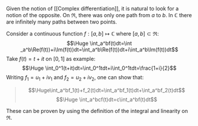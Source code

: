 
Given the notion of [[Complex differentiation]], it is natural to look for a notion of the opposite. On $\Re$, there was only one path from $a$ to $b$. In $\mathbb{C}$ there are infinitely many paths between two points.

Consider a continuous function $f:[a,b]\mapsto\mathbb{C}$ where $[a,b]\subset\Re$:$$\Huge \int_a^bf(t)dt=\int _a^b\Re(f(t))+i\Im(f(t))dt=\int_a^b\Re(f(t))dt+i\int_a^b\Im(f(t))dt$$Take $f(t)=t+it$ on $[0,1]$ as example:$$\Huge \int_0^1(t+it)dt=\int_0^1tdt+i\int_0^1tdt=\frac{1+i}{2}$$Writing $f_1=u_1+iv_1$ and $f_2=u_2+iv_2$, one can show that:
>$$\Huge\int_a^bf_1(t)+f_2(t)dt=\int_a^bf_1(t)dt+\int_a^bf_2(t)dt$$
>$$\Huge \int_a^bcf(t)dt=c\int_a^bf(t)dt$$

These can be proven by using the definition of the integral and linearity on $\Re$.